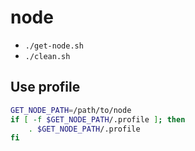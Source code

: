 # node

- `./get-node.sh`
- `./clean.sh`

## Use profile

```sh
GET_NODE_PATH=/path/to/node
if [ -f $GET_NODE_PATH/.profile ]; then
    . $GET_NODE_PATH/.profile
fi
```
